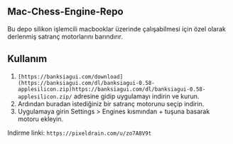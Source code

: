 ## Mac-Chess-Engine-Repo

Bu depo silikon işlemcili macbooklar üzerinde çalışabilmesi için özel olarak derlenmiş satranç motorlarını barındırır.
 
## Kullanım

1. `[https://banksiagui.com/download](https://banksiagui.com/dl/banksiagui-0.58-applesilicon.zip)https://banksiagui.com/dl/banksiagui-0.58-applesilicon.zip/` adresine gidip uygulamayı indirin ve kurun.
2. Ardından buradan istediğiniz bir satranç motorunu seçip indirin.
3. Uygulamaya girin Settings > Engines kısmından + tuşuna basarak motoru ekleyin.
 
Indirme linki: `https://pixeldrain.com/u/zo7A8V9t`
